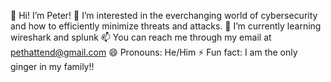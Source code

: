 👋 Hi! I’m Peter!
👀 I’m interested in the everchanging world of cybersecurity and how to efficiently minimize threats and attacks.
🌱 I’m currently learning wireshark and splunk
📫 You can reach me through my email at pethattend@gmail.com 
😄 Pronouns: He/Him
⚡ Fun fact: I am the only ginger in my family!!
